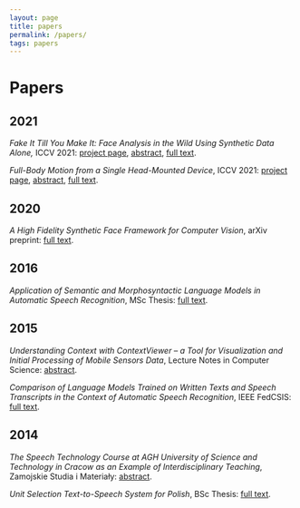 ```yaml
---
layout: page
title: papers
permalink: /papers/
tags: papers
---
```

# Papers

## 2021

*Fake It Till You Make It: Face Analysis in the Wild Using Synthetic Data Alone,* ICCV 2021: [project page](https://microsoft.github.io/FaceSynthetics/), [abstract](https://openaccess.thecvf.com/content/ICCV2021/html/Wood_Fake_It_Till_You_Make_It_Face_Analysis_in_the_ICCV_2021_paper.html), [full text](https://openaccess.thecvf.com/content/ICCV2021/papers/Wood_Fake_It_Till_You_Make_It_Face_Analysis_in_the_ICCV_2021_paper.pdf).

*Full-Body Motion from a Single Head-Mounted Device*, ICCV 2021: [project page](https://www.microsoft.com/en-us/research/publication/full-body-motion-from-a-single-head-mounted-device-generating-smpl-poses-from-partial-observations/), [abstract](https://openaccess.thecvf.com/content/ICCV2021/html/Dittadi_Full-Body_Motion_From_a_Single_Head-Mounted_Device_Generating_SMPL_Poses_ICCV_2021_paper.html), [full text](https://openaccess.thecvf.com/content/ICCV2021/papers/Dittadi_Full-Body_Motion_From_a_Single_Head-Mounted_Device_Generating_SMPL_Poses_ICCV_2021_paper.pdf).

## 2020

*A High Fidelity Synthetic Face Framework for Computer Vision*, arXiv preprint: [full text](https://arxiv.org/abs/2007.08364).

## 2016

*Application of Semantic and Morphosyntactic Language Models in Automatic Speech Recognition*, MSc Thesis: [full text](/papers/master.pdf).

## 2015

*Understanding Context with ContextViewer – a Tool for Visualization and Initial Processing of Mobile Sensors Data*, Lecture Notes in Computer Science: [abstract](https://link.springer.com/chapter/10.1007/978-3-319-25591-0_6).

*Comparison of Language Models Trained on Written Texts and Speech Transcripts in the Context of Automatic Speech Recognition*, IEEE FedCSIS: [full text](https://annals-csis.org/Volume_5/pliks/386.pdf).

## 2014

*The Speech Technology Course at AGH University of Science and Technology in Cracow as an Example of Interdisciplinary Teaching*, Zamojskie Studia i Materiały: [abstract](https://www.infona.pl/resource/bwmeta1.element.desklight-8158ba22-2cc7-4b4b-b347-53c0f9783595).

*Unit Selection Text-to-Speech System for Polish*, BSc Thesis: [full text](/papers/bachelor.pdf).
